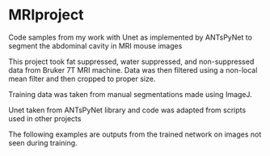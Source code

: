# MRIproject
Code samples from my work with Unet as implemented by ANTsPyNet to segment the abdominal cavity in MRI mouse images

This project took fat suppressed, water suppressed, and non-suppressed data from Bruker 7T MRI machine. Data was then filtered using a non-local mean filter and then cropped to proper size. 

Training data was taken from manual segmentations made using ImageJ. 

Unet taken from ANTsPyNet library and code was adapted from scripts used in other projects

The following examples are outputs from the trained network on images not seen during training.
